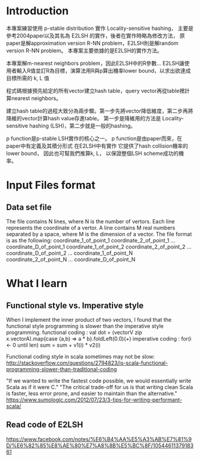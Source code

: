 # Introduction

本專案練習使用 p-stable distribution 實作 Locality-sensitive hashing，
主要是參考2004paper以及其名為 E2LSH 的實作，後者在實作時略為修改方法，
原paper是解approximation version R-NN problem，E2LSH則是解random version R-NN problem。
本專案主要依據的是E2LSH的實作方法。

本專案解m-nearest neighbors problem，因此E2LSH中的R參數...
E2LSH讓使用者輸入R值並訂R為目標，演算法用R與p算出機率lower bound，以求出欲達成目標所需的 k, L 值

程式碼根據預先給定的所有vector建立hash table，query vector再從table裡計算nearest neighbors。

建立hash table的過程大致分為兩步驟。第一步先將vector降低維度，第二步再將降維的vector計算hash value存進table。
第一步是降維用的方法是 Locality-sensitive hashing (LSH)，第二步就是一般的hashing。

p function是p-stable LSH實作的核心之一。
p function是由paper而來，在paper中有定義及其積分形式 在E2LSH中有實作
它提供了hash collision機率的lower bound，
因此也可幫我們推算k, L，
以保證整個LSH scheme成功的機率。


# Input Files format
## Data set file
The file contains N lines, where N is the number of vertors. 
Each line represents the coordinate of a vertor.
A line contains M real numbers separated by a space, 
where M is the dimension of a vector.
The file format is as the following:
	coordinate_1_of_point_1 coordinate_2_of_point_1 ... coordinate_D_of_point_1
	coordinate_1_of_point_2 coordinate_2_of_point_2 ... coordinate_D_of_point_2
	...
	coordinate_1_of_point_N coordinate_2_of_point_N ... coordinate_D_of_point_N

# What I learn
## Functional style vs. Imperative style

When I implement the inner product of two vectors, I found that the functional style programming is slower than the imperative style programming.
functional coding :
	val dot = (vectorV zip x.vectorA).map{case (a,b) => a * b}.foldLeft(0.0)(_+_)
imperative coding :
	for(i <- 0 until len) sum = sum + v1(i) * v2(i)

Functional coding style in scala sometimes may not be slow:
http://stackoverflow.com/questions/2794823/is-scala-functional-programming-slower-than-traditional-coding

"If we wanted to write the fastest code possible, we would essentially write Scala as if it were C."
"The critical trade-off for us is that writing clean Scala is faster, less error prone, and easier to maintain than the alternative."
https://www.sumologic.com/2012/07/23/3-tips-for-writing-performant-scala/

## Read code of E2LSH
https://www.facebook.com/notes/%E6%B4%AA%E5%A3%AB%E7%81%9D/%E6%82%85%E8%AE%80%E7%A8%8B%E5%BC%8F/1054461137918361